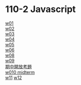 # 110-2 Javascript

[w01](https://github.com/vincent20011128/110-2-Javascript/blob/main/w01/w01_39.md)<br>
[w02](https://github.com/vincent20011128/110-2-Javascript/blob/main/w02/w01_39.md)<br>
[w03](https://github.com/vincent20011128/110-2-Javascript/blob/main/w03/counter_starter_210410139/w03.md)<br>
[w04](https://github.com/vincent20011128/110-2-Javascript/blob/main/w04/menu-starter-210410139/w04.md)<br>
[w05](https://github.com/vincent20011128/110-2-Javascript/blob/main/w05/%E9%99%A3%E5%88%97/%E7%94%98%E8%8B%A6%E8%AB%87.md)<br>
[w06](https://github.com/vincent20011128/110-2-Javascript/blob/main/w06/md/.md.pdf)<br>
[w08](https://github.com/vincent20011128/110-2-Javascript/tree/main/w08/md)<br>
[w09](https://github.com/vincent20011128/110-2-Javascript/tree/main/w09)<br>
[期中開放考題](https://github.com/vincent20011128/110-2-Javascript/blob/main/%E6%9C%9F%E4%B8%AD%E8%80%83%E9%96%8B%E6%94%BE%E9%A1%8C/hw02_omnifood_210410139/md/readme..md)<br>
[w010 midterm](https://github.com/vincent20011128/110-2-Javascript/tree/main/midterm_210410139)<br>
[w11](https://github.com/vincent20011128/110-2-Javascript/blob/main/w11/sidebar-starter/w11.md)
[w12](https://github.com/vincent20011128/110-2-Javascript/blob/main/w12/md/w12_210410139.md)
